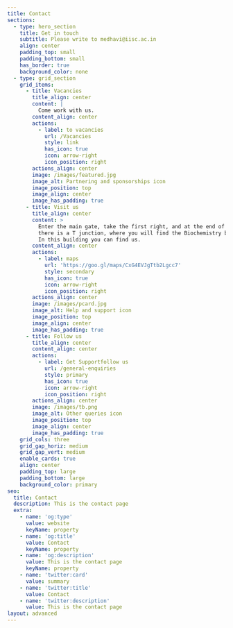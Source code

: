 ```yaml
---
title: Contact
sections:
  - type: hero_section
    title: Get in touch
    subtitle: Please write to medhavi@iisc.ac.in
    align: center
    padding_top: small
    padding_bottom: small
    has_border: true
    background_color: none
  - type: grid_section
    grid_items:
      - title: Vacancies
        title_align: center
        content: |
          Come work with us.
        content_align: center
        actions:
          - label: to vacancies
            url: /Vacancies
            style: link
            has_icon: true
            icon: arrow-right
            icon_position: right
        actions_align: center
        image: /images/featured.jpg
        image_alt: Partnering and sponsorships icon
        image_position: top
        image_align: center
        image_has_padding: true
      - title: Visit us
        title_align: center
        content: >
          Enter the main gate, take the first right, and at the end of the road
          there is a T junction, where you will find the Biochemistry building.
          In this building you can find us.
        content_align: center
        actions:
          - label: maps
            url: 'https://goo.gl/maps/CxG4EVJgTtb2Lgcc7'
            style: secondary
            has_icon: true
            icon: arrow-right
            icon_position: right
        actions_align: center
        image: /images/pcard.jpg
        image_alt: Help and support icon
        image_position: top
        image_align: center
        image_has_padding: true
      - title: Follow us
        title_align: center
        content_align: center
        actions:
          - label: Get Supportfollow us
            url: /general-enquiries
            style: primary
            has_icon: true
            icon: arrow-right
            icon_position: right
        actions_align: center
        image: /images/tb.png
        image_alt: Other queries icon
        image_position: top
        image_align: center
        image_has_padding: true
    grid_cols: three
    grid_gap_horiz: medium
    grid_gap_vert: medium
    enable_cards: true
    align: center
    padding_top: large
    padding_bottom: large
    background_color: primary
seo:
  title: Contact
  description: This is the contact page
  extra:
    - name: 'og:type'
      value: website
      keyName: property
    - name: 'og:title'
      value: Contact
      keyName: property
    - name: 'og:description'
      value: This is the contact page
      keyName: property
    - name: 'twitter:card'
      value: summary
    - name: 'twitter:title'
      value: Contact
    - name: 'twitter:description'
      value: This is the contact page
layout: advanced
---
```

